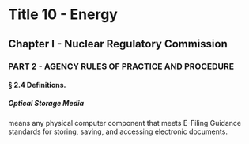 
# Title 10 - Energy
## Chapter I - Nuclear Regulatory Commission
### PART 2 - AGENCY RULES OF PRACTICE AND PROCEDURE
#### § 2.4 Definitions.
##### Optical Storage Media

means any physical computer component that meets E-Filing Guidance standards for storing, saving, and accessing electronic documents.
